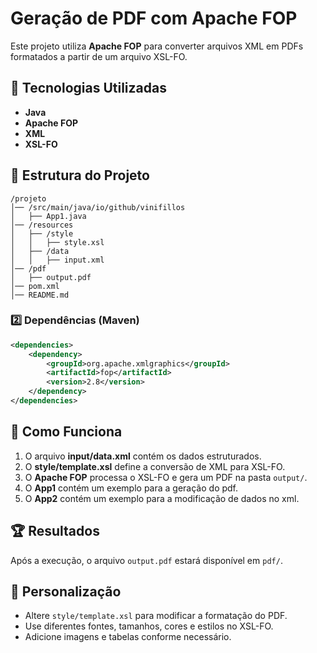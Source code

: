 # Geração de PDF com Apache FOP

Este projeto utiliza **Apache FOP** para converter arquivos XML em PDFs formatados a partir de um arquivo XSL-FO.

## 📌 Tecnologias Utilizadas
- **Java**
- **Apache FOP**
- **XML**
- **XSL-FO**

## 📂 Estrutura do Projeto
```
/projeto
│── /src/main/java/io/github/vinifillos
│   ├── App1.java
│── /resources
│   ├── /style
│   │   ├── style.xsl
│   ├── /data
│   │   ├── input.xml
│── /pdf
│   ├── output.pdf
│── pom.xml
│── README.md
```

### 2️⃣ Dependências (Maven)
```xml
<dependencies>
    <dependency>
        <groupId>org.apache.xmlgraphics</groupId>
        <artifactId>fop</artifactId>
        <version>2.8</version>
    </dependency>
</dependencies>
```

## 📝 Como Funciona
1. O arquivo **input/data.xml** contém os dados estruturados.
2. O **style/template.xsl** define a conversão de XML para XSL-FO.
3. O **Apache FOP** processa o XSL-FO e gera um PDF na pasta `output/`.
3. O **App1** contém um exemplo para a geração do pdf.
3. O **App2** contém um exemplo para a modificação de dados no xml.

## 🏆 Resultados
Após a execução, o arquivo `output.pdf` estará disponível em `pdf/`.

## 📌 Personalização
- Altere `style/template.xsl` para modificar a formatação do PDF.
- Use diferentes fontes, tamanhos, cores e estilos no XSL-FO.
- Adicione imagens e tabelas conforme necessário.
